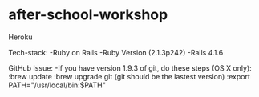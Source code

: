 # after-school-workshop

Heroku

Tech-stack:
	-Ruby on Rails 
	-Ruby Version (2.1.3p242)
	-Rails 4.1.6


GitHub Issue:
	-If you have version 1.9.3 of git, do these steps (OS X only):
		:brew update
		:brew upgrade git (git should be the lastest version)
		:export PATH="/usr/local/bin:$PATH"

